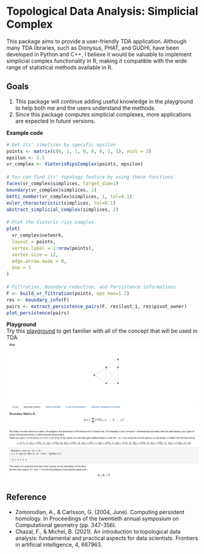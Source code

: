 # Topological Data Analysis: Simplicial Complex
This package aims to provide a user-friendly TDA application. Although many TDA libraries, such as Dionysus, PHAT, and GUDHI, have been developed in Python and C++, I believe it would be valuable to implement simplicial complex functionality in R, making it compatible with the wide range of statistical methods available in R.

## Goals
1. This package will continue adding useful knowledge in the playground to help both me and the users understand the methods.
2. Since this package computes simplicial complexes, more applications are expected in future versions.

**Example code**
```R
# Get its' simplices by specific epsilon
points <- matrix(c(0, 1, 1, 0, 0, 0, 1, 1), ncol = 2)
epsilon <- 1.5
vr_complex <- VietorisRipsComplex(points, epsilon)

# You can find its' topology feature by using these functions
faces(vr_complex$simplices, target_dim=1)
boundary(vr_complex$simplices, 1)
betti_number(vr_complex$simplices, 1, tol=0.1)
euler_characteristic(simplices, tol=0.1)
abstract_simplicial_complex(simplices, 2)

# Plot the Vietoris-rips complex
plot(
  vr_complex$network,
  layout = points,
  vertex.label = 1:nrow(points),
  vertex.size = 12,
  edge.arrow.mode = 0,
  asp = 1
)

# Filtration, Boundary reduction, and Persistence informations
F <- build_vr_filtration(points, eps_max=1.2)
res <- boundary_info(F)
pairs <- extract_persistence_pairs(F, res$last_1, res$pivot_owner)
plot_persistence(pairs)
```

**Playground**<br/>
Try this [playground](https://tf3q5u-0-0.shinyapps.io/simplicialcomplex/) to get familier with all of the concept that will be used in TDA.<br/>
![App](man/figures/App.png)

## Reference
- Zomorodian, A., & Carlsson, G. (2004, June). Computing persistent homology. In Proceedings of the twentieth annual symposium on Computational geometry (pp. 347-356).
- Chazal, F., & Michel, B. (2021). An introduction to topological data analysis: fundamental and practical aspects for data scientists. Frontiers in artificial intelligence, 4, 667963.